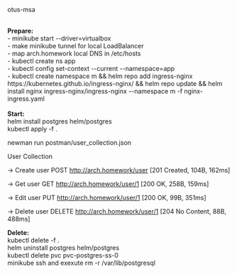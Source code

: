 otus-msa

<br/>
<b>Prepare:</b><br>
  - minikube start --driver=virtualbox<br/>
  - make minikube tunnel for local LoadBalancer<br/>
  - map arch.homework local DNS in /etc/hosts<br/>
  - kubectl create ns app<br/>
  - kubectl config set-context --current --namespace=app<br/>
  - kubectl create namespace m && helm repo add ingress-nginx https://kubernetes.github.io/ingress-nginx/ && helm repo update && helm install nginx ingress-nginx/ingress-nginx --namespace m -f nginx-ingress.yaml</br>

  <br/>
  <b>Start:</b><br>
  helm install postgres helm/postgres<br/>
  kubectl apply -f .<br/>

  newman run postman/user_collection.json

  User Collection

  → Create user
  POST http://arch.homework/user [201 Created, 104B, 162ms]

  → Get user
  GET http://arch.homework/user/1 [200 OK, 258B, 159ms]

  → Edit user
  PUT http://arch.homework/user/1 [200 OK, 99B, 351ms]

  → Delete user
  DELETE http://arch.homework/user/1 [204 No Content, 88B, 488ms]


  <b>Delete:</b><br/>
  kubectl delete -f .<br/>
  helm uninstall postgres helm/postgres<br/>
  kubectl delete pvc pvc-postgres-ss-0<br/>
  minikube ssh and exexute rm -r /var/lib/postgresql</br>
